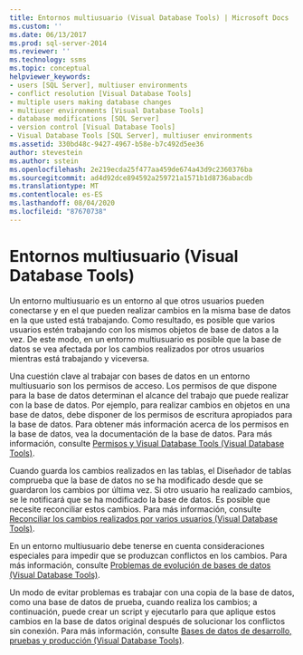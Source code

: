 ```yaml
---
title: Entornos multiusuario (Visual Database Tools) | Microsoft Docs
ms.custom: ''
ms.date: 06/13/2017
ms.prod: sql-server-2014
ms.reviewer: ''
ms.technology: ssms
ms.topic: conceptual
helpviewer_keywords:
- users [SQL Server], multiuser environments
- conflict resolution [Visual Database Tools]
- multiple users making database changes
- multiuser environments [Visual Database Tools]
- database modifications [SQL Server]
- version control [Visual Database Tools]
- Visual Database Tools [SQL Server], multiuser environments
ms.assetid: 330bd48c-9427-4967-b58e-b7c492d5ee36
author: stevestein
ms.author: sstein
ms.openlocfilehash: 2e219ecda25f477aa459de674a43d9c2360376ba
ms.sourcegitcommit: ad4d92dce894592a259721a1571b1d8736abacdb
ms.translationtype: MT
ms.contentlocale: es-ES
ms.lasthandoff: 08/04/2020
ms.locfileid: "87670738"
---
```

# <a name="multiuser-environments-visual-database-tools"></a>Entornos multiusuario (Visual Database Tools)
  Un entorno multiusuario es un entorno al que otros usuarios pueden conectarse y en el que pueden realizar cambios en la misma base de datos en la que usted está trabajando. Como resultado, es posible que varios usuarios estén trabajando con los mismos objetos de base de datos a la vez. De este modo, en un entorno multiusuario es posible que la base de datos se vea afectada por los cambios realizados por otros usuarios mientras está trabajando y viceversa.  
  
 Una cuestión clave al trabajar con bases de datos en un entorno multiusuario son los permisos de acceso. Los permisos de que dispone para la base de datos determinan el alcance del trabajo que puede realizar con la base de datos. Por ejemplo, para realizar cambios en objetos en una base de datos, debe disponer de los permisos de escritura apropiados para la base de datos. Para obtener más información acerca de los permisos en la base de datos, vea la documentación de la base de datos. Para más información, consulte [Permisos y Visual Database Tools &#40;Visual Database Tools&#41;](visual-database-tools.md).  
  
 Cuando guarda los cambios realizados en las tablas, el Diseñador de tablas comprueba que la base de datos no se ha modificado desde que se guardaron los cambios por última vez. Si otro usuario ha realizado cambios, se le notificará que se ha modificado la base de datos. Es posible que necesite reconciliar estos cambios. Para más información, consulte [Reconciliar los cambios realizados por varios usuarios &#40;Visual Database Tools&#41;](reconcile-changes-made-by-multiple-users-visual-database-tools.md).  
  
 En un entorno multiusuario debe tenerse en cuenta consideraciones especiales para impedir que se produzcan conflictos en los cambios. Para más información, consulte [Problemas de evolución de bases de datos &#40;Visual Database Tools&#41;](issues-of-database-evolution-visual-database-tools.md).  
  
 Un modo de evitar problemas es trabajar con una copia de la base de datos, como una base de datos de prueba, cuando realiza los cambios; a continuación, puede crear un script y ejecutarlo para que aplique estos cambios en la base de datos original después de solucionar los conflictos sin conexión. Para más información, consulte [Bases de datos de desarrollo, pruebas y producción &#40;Visual Database Tools&#41;](development-test-and-production-databases-visual-database-tools.md).  
  
  
